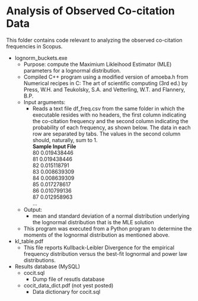# Analysis of Observed Co-citation Data

This folder contains code relevant to analyzing the observed co-citation frequencies in Scopus.

- lognorm_buckets.exe
  - Purpose: compute the Maximium Likleihood Estimator (MLE) parameters for a lognormal distribution.
  - Compiled C++ program using a modified version of amoeba.h from Numerical recipes in C: The art of scientific computing (3rd ed.) by Press, W.H. and Teukolsky, S.A. and Vetterling, W.T. and Flannery, B.P.
  - Input arguments:
     - Reads a text file df_freq.csv from the same folder in which the executable resides with no headers, the first column indicating the co-citation frequency and the second column indicating the probability of each frequency, as shown below. The data in each row are separated by tabs.  The values in the second column should, naturally, sum to 1.  
     **Sample Input File**  
80  0.019438446  
81  0.019438446  
82  0.015118791  
83  0.008639309  
84  0.008639309  
85  0.017278617  
86  0.010799136  
87  0.012958963  
...  
  - Output:
    - mean and standard deviation of a normal distribution underlying the lognormal distribution that is the MLE solution
  - This program was executed from a Python program to determine the moments of the lognormal distribution as mentioned above.
- kl_table.pdf
  - This file reports Kullback-Leibler Divergence for the empirical frequency distribution versus the best-fit lognormal and power law distributions.
- Results database (MySQL)
  - cocit.sql
    - Dump file of resutls database
  - cocit_data_dict.pdf (not yest posted)
    - Data dictionary for cocit.sql


